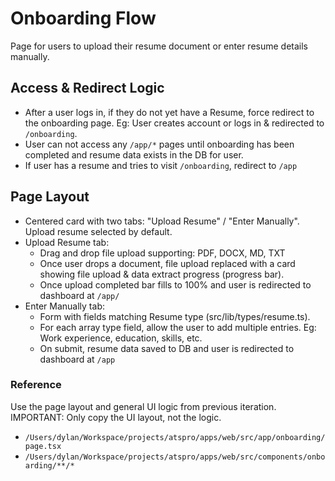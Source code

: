 # Onboarding Flow

Page for users to upload their resume document or enter resume details manually.

## Access & Redirect Logic

- After a user logs in, if they do not yet have a Resume, force redirect to the onboarding page. Eg: User creates account or logs in & redirected to `/onboarding`.
- User can not access any `/app/*` pages until onboarding has been completed and resume data exists in the DB for user.
- If user has a resume and tries to visit `/onboarding`, redirect to `/app`

## Page Layout

- Centered card with two tabs: "Upload Resume" / "Enter Manually". Upload resume selected by default.
- Upload Resume tab:
  - Drag and drop file upload supporting: PDF, DOCX, MD, TXT
  - Once user drops a document, file upload replaced with a card showing file upload & data extract progress (progress bar).
  - Once upload completed bar fills to 100% and user is redirected to dashboard at `/app/`
- Enter Manually tab:
  - Form with fields matching Resume type (src/lib/types/resume.ts).
  - For each array type field, allow the user to add multiple entries. Eg: Work experience, education, skills, etc.
  - On submit, resume data saved to DB and user is redirected to dashboard at `/app`

### Reference

Use the page layout and general UI logic from previous iteration. IMPORTANT: Only copy the UI layout, not the logic.

- `/Users/dylan/Workspace/projects/atspro/apps/web/src/app/onboarding/page.tsx`
- `/Users/dylan/Workspace/projects/atspro/apps/web/src/components/onboarding/**/*`
